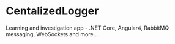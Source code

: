 # CentalizedLogger
Learning and investigation app - .NET Core, Angular4, RabbitMQ messaging, WebSockets and more...

